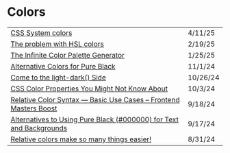 # Colors

|                                                                                                                                                                           |          |
| ------------------------------------------------------------------------------------------------------------------------------------------------------------------------- | -------- |
| [CSS System colors](https://app.daily.dev/posts/css-system-colors-jmpp17dmv)                                                                                              | 4/11/25  |
| [The problem with HSL colors](https://tigerabrodi.blog/the-problem-with-hsl-colors?ref=dailydev)                                                                          | 2/19/25  |
| [The Infinite Color Palette Generator](https://app.daily.dev/posts/the-infinite-color-palette-generator-1vb5vrkvc)                                                        | 1/25/25  |
| [Alternative Colors for Pure Black](https://app.daily.dev/posts/alternative-colors-for-pure-black-ijwzrkmjz)                                                              | 11/1/24  |
| [Come to the light-dark() Side](https://css-tricks.com/come-to-the-light-dark-side/?ref=dailydev)                                                                         | 10/26/24 |
| [CSS Color Properties You Might Not Know About](https://webdeveloper.beehiiv.com/p/css-color-properties-you-might-not-know-about?ref=dailydev)                            | 10/3/24  |
| [Relative Color Syntax — Basic Use Cases – Frontend Masters Boost](https://app.daily.dev/posts/relative-color-syntax-basic-use-cases-frontend-masters-boost-btzjof1r6)    | 9/18/24  |
| [Alternatives to Using Pure Black (#000000) for Text and Backgrounds](https://uxplanet.org/alternatives-to-using-pure-black-000000-for-text-and-backgrounds-54ef0e733cdb) | 9/17/24  |
| [Relative colors make so many things easier!](https://app.daily.dev/posts/relative-colors-make-so-many-things-easier--8bjbzflta)                                          | 8/31/24  |
